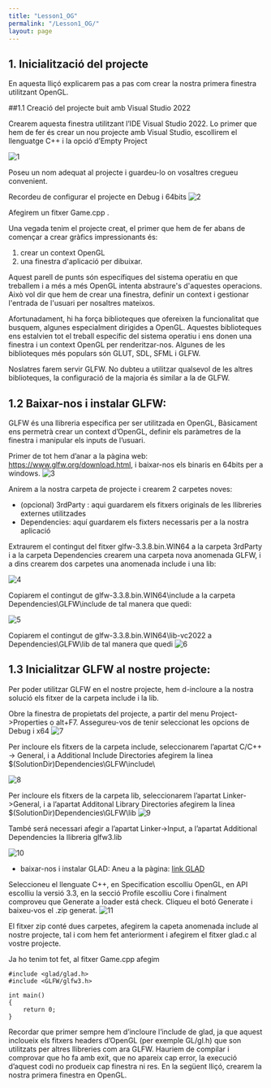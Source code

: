 ```yaml
---
title: "Lesson1_OG"
permalink: "/Lesson1_OG/"
layout: page
---
```

## 1. Inicialització del projecte

En aquesta lliçó explicarem pas a pas com crear la nostra primera finestra utilitzant OpenGL. 

##1.1	Creació del projecte buit amb Visual Studio 2022


Crearem aquesta finestra utilitzant l’IDE Visual Studio 2022. Lo primer que hem de fer és crear un nou projecte amb Visual Studio, escollirem el llenguatge C++ i la opció d’Empty Project

 ![1](https://github.com/esterUOC/esterUOC.github.io/assets/128288660/ce08a59f-fb0f-4870-9148-19c320c7528b)

Poseu un nom adequat al projecte i guardeu-lo on vosaltres cregueu convenient.

Recordeu de configurar el projecte en Debug i 64bits
![2](https://github.com/esterUOC/esterUOC.github.io/assets/128288660/59216f99-d590-4590-8af6-a0d59dc31684)

Afegirem un fitxer Game.cpp .

Una vegada tenim el projecte creat, el primer que hem de fer abans de començar a crear gràfics impressionants és:

1.	 crear un context OpenGL 
2.	una finestra d'aplicació per dibuixar. 

Aquest parell de punts són específiques del sistema operatiu en que treballem i a més a més OpenGL intenta abstraure's d'aquestes operacions. Això vol dir que hem de crear una finestra, definir un context i gestionar l'entrada de l'usuari per nosaltres mateixos.

Afortunadament, hi ha força biblioteques que ofereixen la funcionalitat que busquem, algunes especialment dirigides a OpenGL. Aquestes biblioteques ens estalvien tot el treball específic del sistema operatiu i ens donen una finestra i un context OpenGL per renderitzar-nos. Algunes de les biblioteques més populars són GLUT, SDL, SFML i GLFW. 

Noslatres farem servir GLFW. No dubteu a utilitzar qualsevol de les altres biblioteques, la configuració de la majoria és similar a la de GLFW.

## 1.2	Baixar-nos i instalar GLFW: 

GLFW és una llibreria específica per ser utilitzada en OpenGL, Bàsicament ens permetrà crear un context d’OpenGL, definir els paràmetres de la finestra i manipular els inputs de l’usuari.

Primer de tot hem d’anar a la pàgina web: https://www.glfw.org/download.html, i baixar-nos els binaris en 64bits per a windows.
![3](https://github.com/esterUOC/esterUOC.github.io/assets/128288660/06f0b150-b986-45bc-8b46-e8eea2750742)

 
Anirem a la nostra carpeta de projecte i crearem 2 carpetes noves:

-	(opcional) 3rdParty : aqui guardarem els fitxers originals de les llibreries externes utilitzades
-	Dependencies: aquí guardarem els fixters necessaris per a la nostra aplicació

Extraurem el contingut del fitxer glfw-3.3.8.bin.WIN64 a la carpeta 3rdParty i a la carpeta Dependencies crearem una carpeta nova anomenada GLFW, i a dins crearem dos carpetes una anomenada include i una lib:

 ![4](https://github.com/esterUOC/esterUOC.github.io/assets/128288660/c11e4561-8fd4-4ea3-8c6b-bf0363ec7288)

Copiarem el contingut de glfw-3.3.8.bin.WIN64\include a la carpeta Dependencies\GLFW\include de tal manera que quedi:

 ![5](https://github.com/esterUOC/esterUOC.github.io/assets/128288660/6c21b288-e7b6-4796-b7d8-b520de00c5dd)


Copiarem el contingut de glfw-3.3.8.bin.WIN64\lib-vc2022 a Dependencies\GLFW\lib de tal manera que quedi
![6](https://github.com/esterUOC/esterUOC.github.io/assets/128288660/1788706d-f271-46d3-b1d9-b5fe03f3f9b7)


## 1.3	Inicialitzar GLFW al nostre projecte: 

Per poder utilitzar GLFW en el nostre projecte, hem d-incloure a la nostra solució els fitxer de la carpeta include i la lib.

Obre la finestra de propietats del projecte, a partir del menu Project->Properties o alt+F7. Assegureu-vos de tenir seleccionat les opcions de Debug i x64
 ![7](https://github.com/esterUOC/esterUOC.github.io/assets/128288660/e1ec8b61-5441-4be0-84ef-6873f3935a79)

Per incloure els fitxers de la carpeta include, seleccionarem l’apartat C/C++ -> General, i a Additional Include Directories afegirem la linea $(SolutionDir)Dependencies\GLFW\include\ 

![8](https://github.com/esterUOC/esterUOC.github.io/assets/128288660/92d0b32f-0c72-464c-b5b1-68266e3f3dc4)

Per incloure els fitxers de la carpeta lib, seleccionarem l’apartat Linker->General, i a l’apartat Additonal Library Directories afegirem la linea $(SolutionDir)Dependencies\GLFW\lib
 ![9](https://github.com/esterUOC/esterUOC.github.io/assets/128288660/21b4311c-b1ca-4ff8-bb90-1ac57235b1f6)


També será necessari afegir a l’apartat Linker->Input, a l’apartat Additional Dependencies la llibreria glfw3.lib

 ![10](https://github.com/esterUOC/esterUOC.github.io/assets/128288660/c1f1b5af-0121-4753-81f6-9d9895d54fd0)



-	baixar-nos i instalar GLAD:  Aneu a la pàgina: [link GLAD](https://glad.dav1d.de/)

Seleccioneu el llenguate C++, en Specification escolliu OpenGL, en API escolliu la versió 3.3, en la secció Profile escolliu Core i finalment comproveu que Generate a loader está check. Cliqueu el botó Generate i baixeu-vos el .zip generat. 
![11](https://github.com/esterUOC/esterUOC.github.io/assets/128288660/d32fdedc-cfd6-4003-8e3e-1813da0a4a66)


El fitxer zip conté dues carpetes, afegirem la capeta anomenada include al nostre projecte, tal i com hem fet anteriorment i afegirem el fitxer glad.c al vostre projecte.


Ja ho tenim tot fet, al fitxer Game.cpp afegim 

```
#include <glad/glad.h>
#include <GLFW/glfw3.h>

int main()
{
	return 0;
}
```
Recordar que primer sempre hem d’incloure l’include de glad, ja que aquest incloueix els fitxers headers d’OpenGL (per exemple GL/gl.h) que son utilitzats per altres llibreries com ara GLFW.
Hauriem de compilar i comprovar que ho fa amb exit, que no apareix cap error, la execució d’aquest codi no produeix cap finestra ni res.
En la següent lliçó, crearem la nostra primera finestra en OpenGL.
